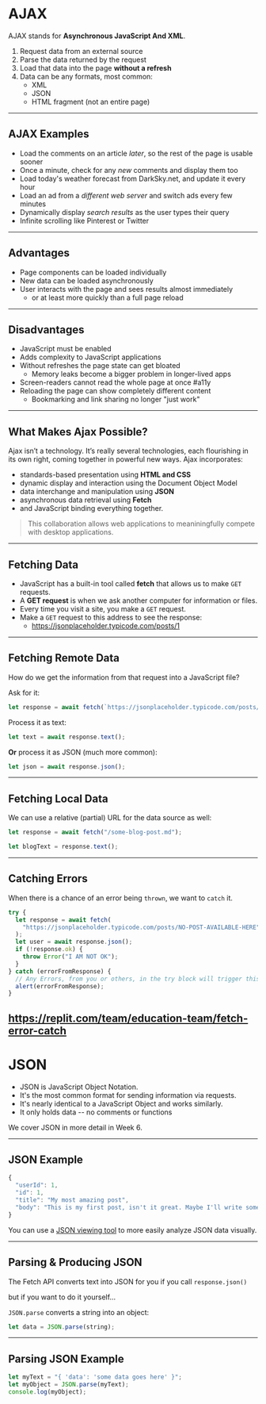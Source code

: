 # AJAX

AJAX stands for **Asynchronous JavaScript And XML**.

1. Request data from an external source
2. Parse the data returned by the request
3. Load that data into the page **without a refresh**
4. Data can be any formats, most common:
   - XML
   - JSON
   - HTML fragment (not an entire page)

---

## AJAX Examples

- Load the comments on an article _later_, so the rest of the page is usable sooner
- Once a minute, check for any _new_ comments and display them too
- Load today's weather forecast from DarkSky.net, and update it every hour
- Load an ad from a _different web server_ and switch ads every few minutes
- Dynamically display _search results_ as the user types their query
- Infinite scrolling like Pinterest or Twitter

---

## Advantages

- Page components can be loaded individually
- New data can be loaded asynchronously
- User interacts with the page and sees results almost immediately
  - or at least more quickly than a full page reload

---

## Disadvantages

- JavaScript must be enabled
- Adds complexity to JavaScript applications
- Without refreshes the page state can get bloated
  - Memory leaks become a bigger problem in longer-lived apps
- Screen-readers cannot read the whole page at once #a11y
- Reloading the page can show completely different content
  - Bookmarking and link sharing no longer "just work"

---

## What Makes Ajax Possible?

Ajax isn’t a technology. It’s really several technologies, each flourishing in its own right, coming together in powerful new ways. Ajax incorporates:

- standards-based presentation using **HTML and CSS**
- dynamic display and interaction using the Document Object Model
- data interchange and manipulation using **JSON**
- asynchronous data retrieval using **Fetch**
- and JavaScript binding everything together.

> This collaboration allows web applications to meaniningfully compete with desktop applications.

---

## Fetching Data

- JavaScript has a built-in tool called **fetch** that allows us to make `GET` requests.
- A **GET request** is when we ask another computer for information or files.
- Every time you visit a site, you make a `GET` request.
- Make a `GET` request to this address to see the response:
  - <https://jsonplaceholder.typicode.com/posts/1>

---

## Fetching Remote Data

How do we get the information from that request into a JavaScript file?

Ask for it:

```js
let response = await fetch(`https://jsonplaceholder.typicode.com/posts/1`);
```

Process it as text:

```js
let text = await response.text();
```

**Or** process it as JSON (much more common):

```js
let json = await response.json();
```

---

## Fetching Local Data

We can use a relative (partial) URL for the data source as well:

```js
let response = await fetch("/some-blog-post.md");

let blogText = response.text();
```

---

## Catching Errors

When there is a chance of an error being `thrown`, we want to `catch` it.

```javascript
try {
  let response = await fetch(
    "https://jsonplaceholder.typicode.com/posts/NO-POST-AVAILABLE-HERE"
  );
  let user = await response.json();
  if (!response.ok) {
    throw Error("I AM NOT OK");
  }
} catch (errorFromResponse) {
  // Any Errors, from you or others, in the try block will trigger this catch block
  alert(errorFromResponse);
}
```

## <https://replit.com/team/education-team/fetch-error-catch>

# JSON

- JSON is JavaScript Object Notation.
- It's the most common format for sending information via requests.
- It's nearly identical to a JavaScript Object and works similarly.
- It only holds data -- no comments or functions

We cover JSON in more detail in Week 6.

---

## JSON Example

```js
{
  "userId": 1,
  "id": 1,
  "title": "My most amazing post",
  "body": "This is my first post, isn't it great. Maybe I'll write some more."
}
```

You can use a [JSON viewing tool](http://jsonviewer.stack.hu) to more easily analyze JSON data visually.

---

## Parsing & Producing JSON

The Fetch API converts text into JSON for you if you call `response.json()`

but if you want to do it yourself...

`JSON.parse` converts a string into an object:

```javascript
let data = JSON.parse(string);
```

---

## Parsing JSON Example

```js
let myText = "{ 'data': 'some data goes here' }";
let myObject = JSON.parse(myText);
console.log(myObject);
```
